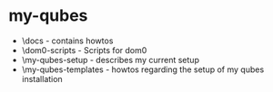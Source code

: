 # my-qubes

 - \docs - contains howtos
 - \dom0-scripts - Scripts for dom0
 - \my-qubes-setup - describes my current setup
 - \my-qubes-templates - howtos regarding the setup of my qubes installation 

